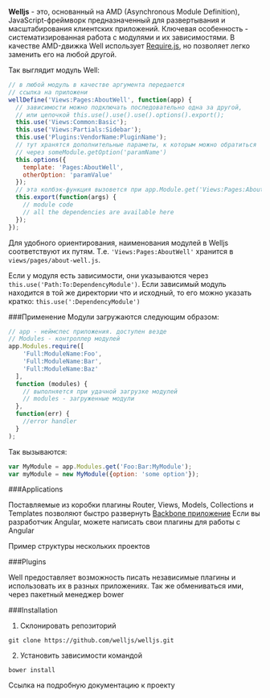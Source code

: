 __Welljs__ - это, основанный на AMD (Asynchronous Module Definition), JavaScript-фреймворк предназначенный для развертывания и масштабирования клиентских приложений. Ключевая особенность - систематизированная работа с модулями и их зависимостями. В качестве AMD-движка Well использует [Require.js](http://requirejs.org/), но позволяет легко заменить его на любой другой.

Так выглядит модуль  Well:

```JavaScript
// в любой модуль в качестве аргумента передается
// ссылка на приложени
wellDefine('Views:Pages:AboutWell', function(app) {
  // зависимости можно подключать последовательно одна за другой, 
  // или цепочкой this.use().use().use().options().export();
  this.use('Views:Common:Basic');
  this.use('Views:Partials:Sidebar');
  this.use('Plugins:VendorName:PluginName');
  // тут хранятся дополнительные параметы, к которым можно обратиться 
  // через someModule.getOption('paramName')
  this.options({
    template: 'Pages:AboutWell',
    otherOption: 'paramValue'
  });
  // эта колбэк-функция вызовется при app.Module.get('Views:Pages:AboutWell');
  this.export(function(args) {
    // module code
    // all the dependencies are available here
  });
});
```
Для удобного ориентирования, наименования модулей в Welljs соответствуют их путям. Т.е. `'Views:Pages:AboutWell'` хранится в `views/pages/about-well.js`. 


Если у модуля есть зависимости, они указываются через `this.use('Path:To:DependencyModule')`. Если зависимый модуль находится в той же директории что и исходный, то его можно указать кратко: `this.use(':DependencyModule')` 

###Применение
Модули загружаются следующим образом:
```javascript
// app - неймспес приложения. доступен везде
// Modules - контроллер модулей
app.Modules.require([
    'Full:ModuleName:Foo', 
    'Full:ModuleName:Bar', 
    'Full:ModuleName:Baz'
  ],
  function (modules) {
    // выполняется при удачной загрузке модулей
    // modules - загруженные модули
  },
  function(err) {
    //error handler
  }
);
```

Так вызываются:
```javascript
var MyModule = app.Modules.get('Foo:Bar:MyModule');
var myModule = new MyModule({option: 'some option'});
```

###Applications

Поставляемые из коробки плагины Router, Views, Models, Collections и Templates позволяют быстро развернуть
[Backbone приложение](http://welljs.org/)
Если вы разработчик Angular, можете написать свои плагины для работы с Angular

Пример структуры нескольких проектов


###Plugins

Well предоставляет возможность писать независимые плагины и использовать их в разных приложениях. Так же обмениваться ими, через пакетный менеджер bower

###Installation

1) Склонировать репозиторий

`git clone https://github.com/welljs/welljs.git`

2) Установить зависимости командой

`bower install`


Ссылка на подробную документацию к проекту